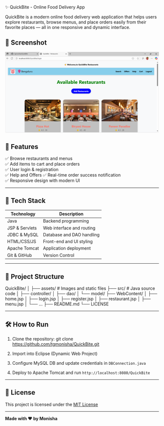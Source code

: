 ✨ QuickBite - Online Food Delivery App

QuickBite is a modern online food delivery web application that helps users explore restaurants, browse menus, and place orders easily from their favorite places — all in one responsive and dynamic interface.
## 📸 Screenshot
![QuickBite Screenshot](assets/quickbite.png)


## 🌟 Features

✅ Browse restaurants and menus  
✅ Add items to cart and place orders  
✅ User login & registration  
✅ Help and Offers
✅ Real-time order success notification  
✅ Responsive design with modern UI


---

## 🚀 Tech Stack

| Technology     | Description                 |
|----------------|-----------------------------|
| Java           | Backend programming         |
| JSP & Servlets | Web interface and routing   |
| JDBC & MySQL   | Database and DAO handling   |
| HTML/CSS/JS    | Front-end and UI styling    |
| Apache Tomcat  | Application deployment      |
| Git & GitHub   | Version Control             |


---


## 📂 Project Structure

QuickBite/
│
├── assets/               # Images and static files
├── src/                  # Java source code
│   ├── controller/
│   ├── dao/
│   └── model/
├── WebContent/
│   ├── home.jsp
│   ├── login.jsp
│   ├── register.jsp
│   ├── restaurant.jsp
│   ├── menu.jsp
│   └── ...
├── README.md
└── LICENSE

---

## 🛠️ How to Run

1. Clone the repository:
git clone https://github.com/tgmonisha/QuickBite.git

2. Import into Eclipse (Dynamic Web Project)

3. Configure MySQL DB and update credentials in `DBConnection.java`

4. Deploy to Apache Tomcat and run `http://localhost:8080/QuickBite`

---

## 📜 License

This project is licensed under the [MIT License](LICENSE)

---

**Made with ❤️ by Monisha**




